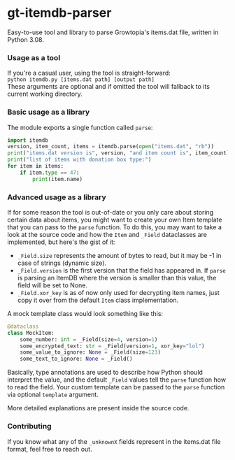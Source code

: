# gt-itemdb-parser
Easy-to-use tool and library to parse Growtopia's items.dat file, written in Python 3.08. 

### Usage as a tool
If you're a casual user, using the tool is straight-forward:\
`python itemdb.py [items.dat path] [output path]`\
These arguments are optional and if omitted the tool will fallback to its current working directory.

### Basic usage as a library
The module exports a single function called `parse`:
```python
import itemdb
version, item_count, items = itemdb.parse(open("items.dat", "rb"))
print("items.dat version is", version, "and item count is", item_count)
print("list of items with donation box type:")
for item in items:
    if item.type == 47:
        print(item.name)
```

### Advanced usage as a library
If for some reason the tool is out-of-date or you only care about storing certain data about items, you might want to create your own Item template that you can pass to the `parse` function. To do this, you may want to take a look at the source code and how the `Item` and `_Field` dataclasses are implemented, but here's the gist of it:
- `_Field.size` represents the amount of bytes to read, but it may be -1 in case of strings (dynamic size).
- `_Field.version` is the first version that the field has appeared in. If `parse` is parsing an ItemDB where the version is smaller than this value, the field will be set to None.
- `_Field.xor_key` is as of now only used for decrypting item names, just copy it over from the default `Item` class implementation.

A mock template class would look something like this:
```python
@dataclass
class MockItem:
    some_number: int = _Field(size=4, version=1)
    some_encrypted_text: str = _Field(version=1, xor_key="lol")
    some_value_to_ignore: None = _Field(size=123)
    some_text_to_ignore: None = _Field()
```
Basically, type annotations are used to describe how Python should interpret the value, and the default `_Field` values tell the `parse` function how to read the field. Your custom template can be passed to the `parse` function via optional `template` argument. 

More detailed explanations are present inside the source code.

### Contributing
If you know what any of the `_unknownX` fields represent in the items.dat file format, feel free to reach out.
